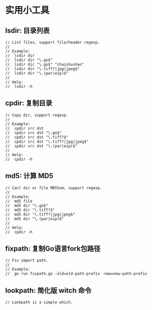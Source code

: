 # 实用小工具

## lsdir: 目录列表

```
// List files, support file/header regexp.
//
// Example:
//	lsdir dir
//	lsdir dir "\.go$"
//	lsdir dir "\.go$" "chaishushan"
//	lsdir dir "\.tiff?|jpg|jpeg$"
//	lsdir dir "\.(par|eip)$"
//
// Help:
//	lsdir -h
```

## cpdir: 复制目录

```
// Copy dir, support regexp.
//
// Example:
//	cpdir src dst
//	cpdir src dst "\.go$"
//	cpdir src dst "\.tiff?$"
//	cpdir src dst "\.tiff?|jpg|jpeg$"
//	cpdir src dst "\.(par|eip)$"
//
// Help:
//	cpdir -h
```

## md5: 计算 MD5

```
// Cacl dir or file MD5Sum, support regexp.
//
// Example:
//	md5 file
//	md5 dir "\.go$"
//	md5 dir "\.tiff?$"
//	md5 dir "\.tiff?|jpg|jpeg$"
//	md5 dir "\.(par|eip)$"
//
// Help:
//	cpdir -h
```

## fixpath: 复制Go语言fork包路径


```
// Fix import path.
//
// Example:
//	go run fixpath.go -old=old-path-prefix -new=new-path-prefix
```


## lookpath: 简化版 witch 命令

```
// Lookpath is a simple which.
```

